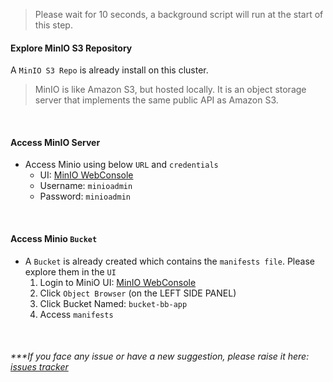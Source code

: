 > Please wait for 10 seconds, a background script will run at the start of this step.

#### Explore MinIO S3 Repository
A `MinIO S3 Repo` is already install on this cluster.

> MinIO is like Amazon S3, but hosted locally. It is an object storage server that implements the same public API as Amazon S3.

<br>

#### Access MinIO Server
- Access Minio using below `URL` and `credentials`
    - UI: [MinIO WebConsole]({{TRAFFIC_HOST1_30040}})
    - Username: `minioadmin`
    - Password: `minioadmin`

<br>

#### Access Minio `Bucket`
- A `Bucket` is already created which contains the `manifests file`. Please explore them in the `UI`
    1. Login to MiniO UI: [MinIO WebConsole]({{TRAFFIC_HOST1_30040}})
    2. Click `Object Browser` (on the LEFT SIDE PANEL)
    3. Click Bucket Named: `bucket-bb-app`
    5. Access `manifests`

<br>

###### ****If you face any issue or have a new suggestion, please raise it here: [issues tracker](https://github.com/sidd-harth/fluxcd-tracker/issues)*